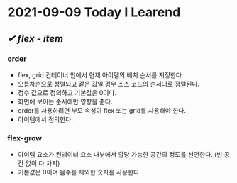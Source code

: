 # 2021-09-09 Today I Learend

## ***✔ flex - item***

### order
* flex, grid 컨테이너 안에서 현재 아이템의 배치 순서를 지정한다.
* 오름차순으로 정렬되고 같은 값일 경우 소스 코드의 순서대로 정렬된다.
* 정수 값으로 정의하고 기본값은 0이다.
* 화면에 보이는 순서에만 영향을 준다.
* order를 사용하려면 부모 속성이 flex 또는 grid를 사용해야 한다.
* 아이템에서 정의한다.

### flex-grow
* 아이템 요소가 컨테이너 요소 내부에서 할당 가능한 공간의 정도를 선언한다. (빈 공간 없이 다 차지)
* 기본값은 0이며 음수를 제외한 숫자를 사용한다.
